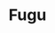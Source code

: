 ---
codehost: https://github.com/https://github.com/shafy/fugu
logohandle: fugulol
sort: fugu
title: Fugu
website: https://fugu.lol/
---